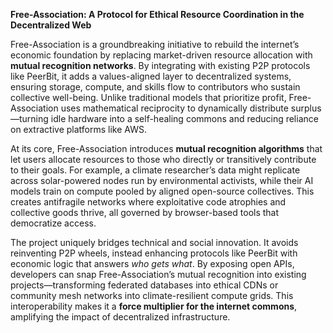 **Free-Association: A Protocol for Ethical Resource Coordination in the Decentralized Web**  

Free-Association is a groundbreaking initiative to rebuild the internet’s economic foundation by replacing market-driven resource allocation with **mutual recognition networks**. By integrating with existing P2P protocols like PeerBit, it adds a values-aligned layer to decentralized systems, ensuring storage, compute, and skills flow to contributors who sustain collective well-being. Unlike traditional models that prioritize profit, Free-Association uses mathematical reciprocity to dynamically distribute surplus—turning idle hardware into a self-healing commons and reducing reliance on extractive platforms like AWS.  

At its core, Free-Association introduces **mutual recognition algorithms** that let users allocate resources to those who directly or transitively contribute to their goals. For example, a climate researcher’s data might replicate across solar-powered nodes run by environmental activists, while their AI models train on compute pooled by aligned open-source collectives. This creates antifragile networks where exploitative code atrophies and collective goods thrive, all governed by browser-based tools that democratize access.  

The project uniquely bridges technical and social innovation. It avoids reinventing P2P wheels, instead enhancing protocols like PeerBit with economic logic that answers *who gets what*. By exposing open APIs, developers can snap Free-Association’s mutual recognition into existing projects—transforming federated databases into ethical CDNs or community mesh networks into climate-resilient compute grids. This interoperability makes it a **force multiplier for the internet commons**, amplifying the impact of decentralized infrastructure.  